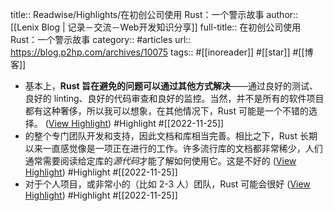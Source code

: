 title:: Readwise/Highlights/在初创公司使用 Rust：一个警示故事
author:: [[Lenix Blog | 记录－交流－Web开发知识分享]]
full-title:: 在初创公司使用 Rust：一个警示故事
category:: #articles
url:: https://blog.p2hp.com/archives/10075
tags:: #[[inoreader]] #[[star]] #[[博客]]

- 基本上，**Rust 旨在避免的问题可以通过其他方式解决**——通过良好的测试、良好的 linting、良好的代码审查和良好的监控。当然，并不是所有的软件项目都有这种奢侈，所以我可以想象，在其他情况下，Rust 可能是一个不错的选择。 ([View Highlight](https://read.readwise.io/read/01gjpbhdw79vb1yj21s4xcfmst)) #Highlight #[[2022-11-25]]
- 的整个专门团队开发和支持，因此文档和库相当完善。相比之下，Rust 长期以来一直感觉像是一项正在进行的工作。许多流行库的文档都非常稀少，人们通常需要阅读给定库的*源代码*才能了解如何使用它。这是不好的 ([View Highlight](https://read.readwise.io/read/01gjpbk8hxmp1z1zshdpztp4w5)) #Highlight #[[2022-11-25]]
- 对于个人项目，或非常小的（比如 2-3 人）团队，Rust 可能会很好 ([View Highlight](https://read.readwise.io/read/01gjpbn688c2g32ksmx24rbb65)) #Highlight #[[2022-11-25]]